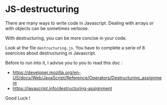 # JS-destructuring

There are many ways to write code in Javascript. Dealing with arrays or with objects can be sometimes verbose.

With destructuring, you can be more concise in your code. 

Look at the file `destructuring.js`. You have to complete a serie of 8 exercices about destructuring in Javascript. 

Before to run into it, I advise you to you to read this doc : 

- https://developer.mozilla.org/en-US/docs/Web/JavaScript/Reference/Operators/Destructuring_assignment
- https://javascript.info/destructuring-assignment

Good Luck !
